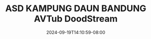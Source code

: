 --- 
title: "ASD KAMPUNG DAUN BANDUNG  AVTub  DoodStream"
description: "download bokeh ASD KAMPUNG DAUN BANDUNG  AVTub  DoodStream dood    "
date: 2024-09-19T14:10:59-08:00
file_code: "pqdrnotoopsb"
draft: false
cover: "qmcz2cnj2xmplok9.jpg"
tags: ["ASD", "KAMPUNG", "DAUN", "BANDUNG", "AVTub", "DoodStream", "bokep-indo", "bokep-viral", "bokep-ig"]
length: 312
fld_id: "1483166"
foldername: "Asian s3x diary bandung"
categories: ["Asian s3x diary bandung"]
views: 0
---
